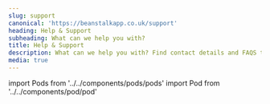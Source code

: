 ```yaml
---
slug: support
canonical: 'https://beanstalkapp.co.uk/support'
heading: Help & Support
subheading: What can we help you with?
title: Help & Support
description: What can we help you with? Find contact details and FAQS to help resolve any queries you have.
media: true
---
```

import Pods from '../../components/pods/pods'
import Pod from '../../components/pod/pod'

<Pods>
  <Pod link={'/faqs'} heading={'Faqs'} description={'Answers to common questions'} type={'faqs'}/>
  <Pod link={'/articles'} heading={'Knowledge base'} description={'Articles and News'} type={'knowledge'}/>
  <Pod link={'/legals'} heading={'Legals'} description={'T&Cs and other documents'} type={'legals'}/>
  <Pod link={'/contact-us'} heading={'Contact us'} description={'Email our support team'} type={'contact'}/>
</Pods>